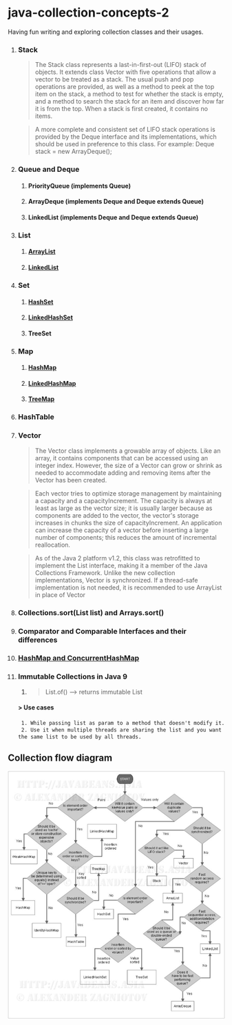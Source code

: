 # java-collection-concepts-2
Having fun writing and exploring collection classes and their usages.

1. ### Stack
   > The Stack class represents a last-in-first-out (LIFO) stack of objects. It extends class Vector with five operations that allow a vector to be treated as a stack. The usual push and pop operations are provided, as well as a method to peek at the top item on the stack, a method to test for whether the stack is empty, and a method to search the stack for an item and discover how far it is from the top.
   When a stack is first created, it contains no items.

   > A more complete and consistent set of LIFO stack operations is provided by the Deque interface and its implementations, which should be used in preference to this class. For example:
   Deque<Integer> stack = new ArrayDeque<Integer>();
2. ### Queue and Deque
    1. #### PriorityQueue (implements Queue)
    2. #### ArrayDeque (implements Deque and Deque extends Queue)
    3. #### LinkedList (implements Deque and Deque extends Queue)
3. ### List
    1. #### [ArrayList](https://medium.com/@basecs101/comparing-arraylist-and-linkedlist-in-java-latest-2b133b29489f)
    2. #### [LinkedList](https://medium.com/@basecs101/comparing-arraylist-and-linkedlist-in-java-latest-2b133b29489f)
4. ### Set
    1. #### [HashSet](https://medium.com/@basecs101/internal-working-of-hashset-in-java-interview-question-129bdd31fc60)
    2. #### [LinkedHashSet](https://medium.com/@basecs101/complete-guide-on-linkedhashmap-in-java-latest-a923833afde0)
    3. #### TreeSet
5. ### Map
    1. #### [HashMap](https://medium.com/@basecs101/internal-working-of-hashmap-in-java-latest-updated-4c2708f76d2c)

    2. #### [LinkedHashMap](https://medium.com/@basecs101/complete-guide-on-linkedhashmap-in-java-latest-a923833afde0)
    3. #### [TreeMap](https://medium.com/@basecs101/treemap-in-java-collection-framework-interview-question-a3f81c7aaa84)
6. ### HashTable
7. ### Vector
   >    The Vector class implements a growable array of objects. Like an array, it contains components that can be accessed using an integer index. However, the size of a Vector can grow or shrink as needed to accommodate adding and removing items after the Vector has been created.

   >    Each vector tries to optimize storage management by maintaining a capacity and a capacityIncrement. The capacity is always at least as large as the vector size; it is usually larger because as components are added to the vector, the vector's storage increases in chunks the size of capacityIncrement. An application can increase the capacity of a vector before inserting a large number of components; this reduces the amount of incremental reallocation.

   >    As of the Java 2 platform v1.2, this class was retrofitted to implement the List interface, making it a member of the Java Collections Framework. Unlike the new collection implementations, Vector is synchronized. If a thread-safe implementation is not needed, it is recommended to use ArrayList in place of Vector
8. ### Collections.sort(List<E> list) and Arrays.sort(<Array>)
9. ### Comparator and Comparable Interfaces and their differences
10. ### [HashMap and ConcurrentHashMap](https://medium.com/@basecs101/comparing-hashmap-and-concurrenthashmap-in-java-latest-98fc845ec70c)
11. ### Immutable Collections in Java 9
    1. > List.of(<list>) --> returns immutable List
    #### > Use cases
         1. While passing list as param to a method that doesn't modify it.
         2. Use it when multiple threads are sharing the list and you want the same list to be used by all threads.
## Collection flow diagram
![Flow Diagram](collections.jpg)
